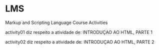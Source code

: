 # LMS
Markup and Scripting Language Course Activities

activity01 diz respeito a atividade de: INTRODUÇAO AO HTML, PARTE 1

activity02 diz respeito a atividade de: INTRODUÇAO AO HTML, PARTE 2